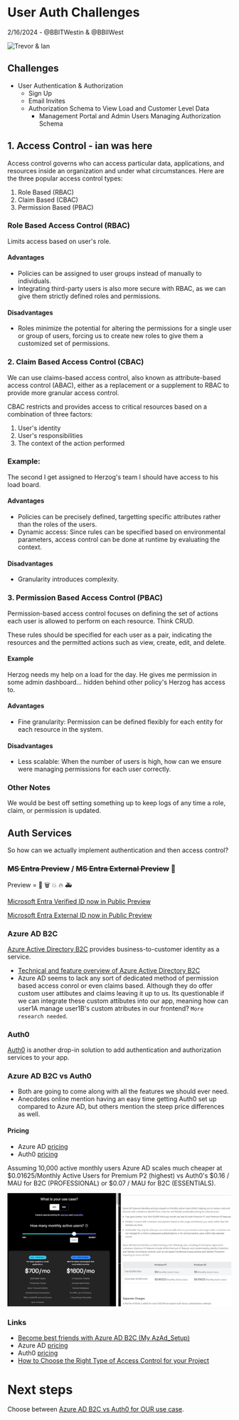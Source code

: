 # User Auth Challenges

2/16/2024 - @BBITWestin & @BBIIWest

![Trevor & Ian](https://media.giphy.com/media/v1.Y2lkPTc5MGI3NjExYnVuM3gxcGMyb3NzamZ3bjR1ZjlkeGd2ZnQzMjJ6ODZyeHB2amRoNiZlcD12MV9naWZzX3NlYXJjaCZjdD1n/4uUnISbiiBAHmwHi4d/giphy.gif)

## Challenges

- User Authentication & Authorization
  - Sign Up
  - Email Invites
  - Authorization Schema to View Load and Customer Level Data
    - Management Portal and Admin Users Managing Authorization Schema

## 1. Access Control - ian was here

Access control governs who can access particular data, applications, and resources inside an organization and under what circumstances. Here are the three popular access control types:

1. Role Based (RBAC)
2. Claim Based (CBAC)
3. Permission Based (PBAC)

### Role Based Access Control (RBAC)

Limits access based on user's role.

#### Advantages

- Policies can be assigned to user groups instead of manually to individuals.
- Integrating third-party users is also more secure with RBAC, as we can give them strictly defined roles and permissions.

#### Disadvantages

- Roles minimize the potential for altering the permissions for a single user or group of users, forcing us to create new roles to give them a customized set of permissions.

### 2. Claim Based Access Control (CBAC)

We can use claims-based access control, also known as attribute-based access control (ABAC), either as a replacement or a supplement to RBAC to provide more granular access control.

CBAC restricts and provides access to critical resources based on a combination of three factors:

1. User's identity
2. User's responsibilities
3. The context of the action performed

### Example:

The second I get assigned to Herzog's team I should have access to his load board.

#### Advantages

- Policies can be precisely defined, targetting specific attributes rather than the roles of the users.
- Dynamic access: Since rules can be specified based on environmental parameters, access control can be done at runtime by evaluating the context.

#### Disadvantages

- Granularity introduces complexity.

### 3. Permission Based Access Control (PBAC)

Permission-based access control focuses on defining the set of actions each user is allowed to perform on each resource. Think CRUD.

These rules should be specified for each user as a pair, indicating the resources and the permitted actions such as view, create, edit, and delete.

#### Example

Herzog needs my help on a load for the day. He gives me permission in some admin dashboard... hidden behind other policy's Herzog has access to.

#### Advantages

- Fine granularity: Permission can be defined flexibly for each entity for each resource in the system.

#### Disadvantages

- Less scalable: When the number of users is high, how can we ensure were managing permissions for each user correctly.

### Other Notes

We would be best off setting something up to keep logs of any time a role, claim, or permission is updated.

## Auth Services

So how can we actually implement authentication and then access control?

### ~~MS Entra Preview~~ / ~~MS Entra External Preview~~ :bricks:

Preview = :shit: :wastebasket: :boom: :fire: :ambulance:

[Microsoft Entra Verified ID now in Public Preview](https://www.microsoft.com/en-us/security/business/solutions/decentralized-identity)

[Microsoft Entra External ID now in Public Preview](https://www.microsoft.com/en-us/security/business/identity-access/microsoft-entra-external-id)

### Azure AD B2C

[Azure Active Directory B2C](https://learn.microsoft.com/en-us/azure/active-directory-b2c/overview) provides business-to-customer identity as a service.

- [Technical and feature overview of Azure Active Directory B2C](https://learn.microsoft.com/en-us/azure/active-directory-b2c/technical-overview)
- Azure AD seems to lack any sort of dedicated method of permission based access conrol or even claims based. Although they do offer custom user attibutes and claims leaving it up to us. Its questionable if we can integrate these custom attibutes into our app, meaning how can user1A manage user1B's custom atributes in our frontend? `More research needed`.

### Auth0

[Auth0](https://auth0.com/docs/get-started/auth0-overview) is another drop-in solution to add authentication and authorization services to your app.

### Azure AD B2C vs Auth0

- Both are going to come along with all the features we should ever need.
- Anecdotes online mention having an easy time getting Auth0 set up compared to Azure AD, but others mention the steep price differences as well.

#### Pricing

- Azure AD [pricing](https://azure.microsoft.com/en-us/pricing/details/active-directory-external-identities/)
- Auth0 [pricing](https://auth0.com/pricing)

Assuming 10,000 active monthly users Azure AD scales much cheaper at $0.01625/Monthly Active Users for Premium P2 (highest) vs Auth0's $0.16 / MAU for B2C (PROFESSIONAL) or $0.07 / MAU for B2C (ESSENTIALS).

![alt text](./images/Azure_Auth0_Pricing.png)

### Links

- [Become best friends with Azure AD B2C (My AzAd_Setup)](https://github.com/BBITWestin/My-Docs/blob/main/Auth%2BPipelines/AzAD_Setup.md)
- Azure AD [pricing](https://azure.microsoft.com/en-us/pricing/details/active-directory-external-identities/)
- Auth0 [pricing](https://auth0.com/pricing)
- [How to Choose the Right Type of Access Control for your Project](https://amplication.com/blog/choosing-between-role-based-vs-claims-based-vs-permission-based-access-control-mechanism)

# Next steps

Choose between [Azure AD B2C vs Auth0 for OUR use case](https://github.com/BBITWestin/My-Docs/blob/main/Auth%2BPipelines/Authorization_Schema.md).
